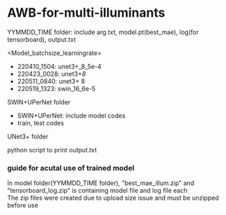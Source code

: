# AWB-for-multi-illuminants

YYMMDD_TIME folder: include arg.txt, model.pt(best_mae), log(for tensorboard), output.txt

<Model_batchsize_learningrate>
* 220410_1504: unet3+_8_5e-4 
* 220423_0028: unet3+_8_ 
* 220511_0840: unet3+ 8
* 220519_1323: swin_16_6e-5

SWIN+UPerNet folder
  - SWIN+UPerNet: include model codes
  - train, test codes
  
  
UNet3+ folder


python script to print output.txt   


### guide for acutal use of trained model

In model folder(YYMMDD_TIME folder), "best_mae_illum.zip" and "tensorboard_log.zip" is containing model file and log file each   
The zip files were created due to upload size issue and must be unzipped before use   
